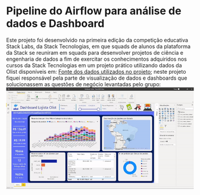 # Pipeline do Airflow para análise de dados e Dashboard

Este projeto foi desenvolvido na primeira edição da competição educativa Stack Labs, da Stack Tecnologias, em que squads de alunos da plataforma da Stack se reuniram em squads para desenvolver projetos de ciência e engenharia de dados a fim de exercitar os conhecimentos adquiridos nos cursos da Stack Tecnologias em um projeto prático utilizando dados da Olist disponíveis em: [Fonte dos dados utilizados no projeto](https://www.kaggle.com/olistbr/brazilian-ecommerce); neste projeto fiquei responsável pela parte de visualização de dados e dashboards que solucionassem as questões de negócio levantadas pelo grupo: 
![Dashboard voltado lojistas da Olist](dashboard.gif)
